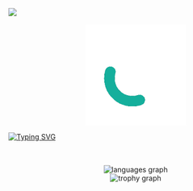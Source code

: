 [![](https://visitcount.itsvg.in/api?id=Quinchy&icon=5&color=9)](https://visitcount.itsvg.in)

<div align="center">

<img align="center" style="width:200px;" src="image/QuinchY.gif"/>

</div>

<a href="https://git.io/typing-svg"><img src="https://readme-typing-svg.demolab.com?font=Geist+Mono&weight=600&size=35&pause=1000&color=6CFFDA&center=true&vCenter=true&width=1000&height=100&lines=Cyril+James+De+Guzman" alt="Typing SVG" /></a>

<br />
<br />

<div align="center">
  <img src="https://github-readme-stats.vercel.app/api/top-langs?username=Quinchy&locale=en&hide_title=false&layout=compact&card_width=320&langs_count=5&theme=tokyonight&hide_border=true&order=2" height="150" alt="languages graph" /> <br>
  <img src="https://github-profile-trophy.vercel.app?username=Quinchy&theme=tokyonight&column=3&row=1&margin-w=8&margin-h=8&no-bg=false&no-frame=true&order=4" height="150" alt="trophy graph"  />
</div>

###
